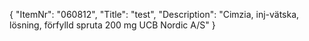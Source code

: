 {
  "ItemNr": "060812",
  "Title": "test",
  "Description": "Cimzia, inj-vätska, lösning, förfylld spruta 200 mg UCB Nordic A/S"
}